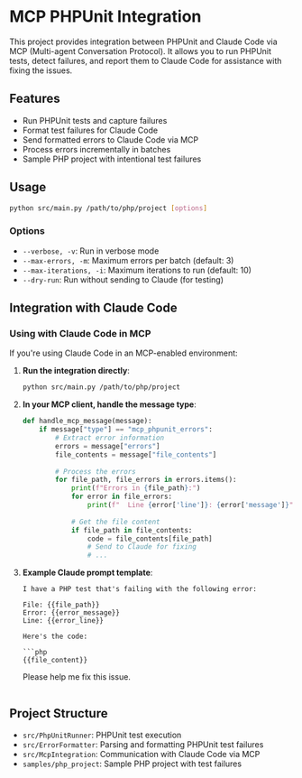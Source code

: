 # MCP PHPUnit Integration

This project provides integration between PHPUnit and Claude Code via MCP (Multi-agent Conversation Protocol). It allows you to run PHPUnit tests, detect failures, and report them to Claude Code for assistance with fixing the issues.

## Features

- Run PHPUnit tests and capture failures
- Format test failures for Claude Code
- Send formatted errors to Claude Code via MCP
- Process errors incrementally in batches
- Sample PHP project with intentional test failures

## Usage

```bash
python src/main.py /path/to/php/project [options]
```

### Options

- `--verbose, -v`: Run in verbose mode
- `--max-errors, -m`: Maximum errors per batch (default: 3)
- `--max-iterations, -i`: Maximum iterations to run (default: 10)
- `--dry-run`: Run without sending to Claude (for testing)

## Integration with Claude Code

### Using with Claude Code in MCP

If you're using Claude Code in an MCP-enabled environment:

1. **Run the integration directly**:
   ```bash
   python src/main.py /path/to/php/project
   ```

2. **In your MCP client, handle the message type**:
   ```python
   def handle_mcp_message(message):
       if message["type"] == "mcp_phpunit_errors":
           # Extract error information
           errors = message["errors"]
           file_contents = message["file_contents"]
           
           # Process the errors
           for file_path, file_errors in errors.items():
               print(f"Errors in {file_path}:")
               for error in file_errors:
                   print(f"  Line {error['line']}: {error['message']}")
                   
               # Get the file content
               if file_path in file_contents:
                   code = file_contents[file_path]
                   # Send to Claude for fixing
                   # ...
   ```

3. **Example Claude prompt template**:
   ```
   I have a PHP test that's failing with the following error:
   
   File: {{file_path}}
   Error: {{error_message}}
   Line: {{error_line}}
   
   Here's the code:
   
   ```php
   {{file_content}}
   ```
   
   Please help me fix this issue.
   ```

## Project Structure

- `src/PhpUnitRunner`: PHPUnit test execution
- `src/ErrorFormatter`: Parsing and formatting PHPUnit test failures
- `src/McpIntegration`: Communication with Claude Code via MCP
- `samples/php_project`: Sample PHP project with test failures

